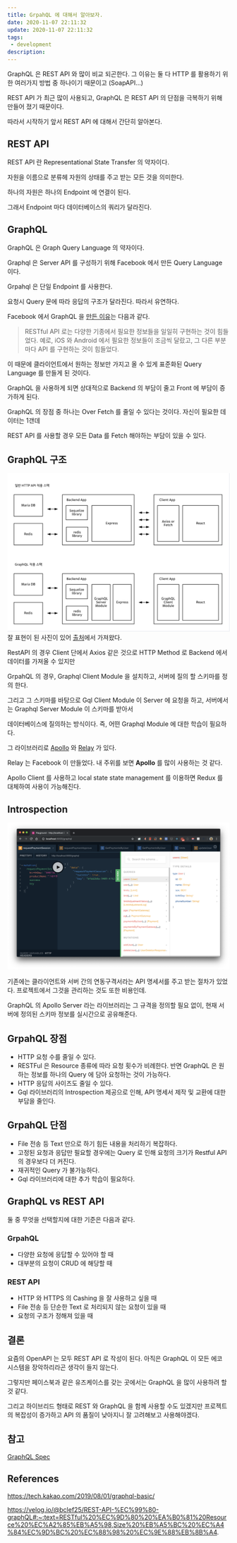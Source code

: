 ```yaml
---
title: GrpahQL 에 대해서 알아보자.
date: 2020-11-07 22:11:32
update: 2020-11-07 22:11:32
tags:
 - development
description:
---
```


GraphQL 은 REST API 와 많이 비교 되곤한다. 그 이유는 둘 다 HTTP 를 활용하기 위한 여러가지 방법 중 하나이기 때문이고 (SoapAPI...)

REST API 가 최근 많이 사용되고, GraphQL 은 REST API 의 단점을 극복하기 위해 만들어 졌기 때문이다.

따라서 시작하기 앞서 REST API 에 대해서 간단히 알아본다.

## REST API

REST API 란 Representational State Transfer 의 약자이다.

자원을 이름으로 분류헤 자원의 상태를 주고 받는 모든 것을 의미한다.

하나의 자원은 하나의 Endpoint 에 연결이 된다.

그래서 Endpoint 마다 데이터베이스의 쿼리가 달라진다.

## GraphQL

GraphQL 은 Graph Query Language 의 약자이다.

Graphql 은 Server API 를 구성하기 위해 Facebook 에서 만든 Query Language 이다.

Grpahql 은 단일 Endpoint 를 사용한다.

요청시 Query 문에 따라 응답의 구조가 달라진다. 따라서 유연하다.

Facebook 에서 GraphQL 을 [만든 이유](https://graphql.org/blog/graphql-a-query-language/)는 다음과 같다.

> RESTful API 로는 다양한 기종에서 필요한 정보들을 일일히 구현하는 것이 힘들었다.
> 예로, iOS 와 Android 에서 필요한 정보들이 조금씩 달랐고, 그 다른 부분마다 API 를 구현하는 것이 힘들었다.

이 때문에 클라이언트에서 원하는 정보만 가지고 올 수 있게 표준화된 Query Language 를 만들게 된 것이다.

GraphQL 을 사용하게 되면 상대적으로 Backend 의 부담이 줄고 Front 에 부담이 증가하게 된다.

GraphQL 의 장점 중 하나는 Over Fetch 를 줄일 수 있다는 것이다. 자신이 필요한 데이터는 1갠데

REST API 를 사용할 경우 모든 Data 를 Fetch 해야하는 부담이 있을 수 있다.

## GraphQL 구조

![](./images/2020-11-07-graphql-vs-rest-api.png)
잘 표현이 된 사진이 있어 [출처](https://tech.kakao.com/2019/08/01/graphql-basic/)에서 가져왔다.

RestAPI 의 경우 Client 단에서 Axios 같은 것으로 HTTP Method 로 Backend 에서 데이터를 가져올 수 있지만

GrpahQL 의 경우, Graphql Client Module 을 설치하고, 서버에 질의 할 스키마를 정의 한다.

그리고 그 스키마를 바탕으로 Gql Client Module 이 Server 에 요청을 하고, 서버에서는 Graphql Server Module 이 스키마를 받아서

데이터베이스에 질의하는 방식이다. 즉, 어떤 Graphql Module 에 대한 학습이 필요하다.

그 라이브러리로 [Apollo](https://www.apollographql.com/) 와 [Relay](https://relay.dev/) 가 있다.

Relay 는 Facebook 이 만들었다. 내 주위를 보면 **Apollo** 를 많이 사용하는 것 같다.

Apollo Client 를 사용하고 local state state management 를 이용하면 Redux 를 대체하여 사용이 가능해진다.

## Introspection

![](./images/2020-11-07-gql-introspection.png)

기존에는 클라이언트와 서버 간의 연동구격서라는 API 명세서를 주고 받는 절차가 있었다. 프로젝트에서 그것을 관리하는 것도 또한 비용인데.

GraphQL 의 Apollo Server 라는 라이브러리는 그 규격을 정의할 필요 없이, 현재 서버에 정의된 스키마 정보를 실시간으로 공유해준다.

## GrpahQL 장점

- HTTP 요청 수를 줄일 수 있다.
- RESTFul 은 Resource 종류에 따라 요청 횟수가 비례한다. 반면 GraphQL 은 원하는 정보를 하나의 Query 에 담아 요청하는 것이 가능하다.
- HTTP 응답의 사이즈도 줄일 수 있다.
- Gql 라이브러리의 Introspection 제공으로 인해, API 명세서 제작 및 교환에 대한 부담을 줄인다.

## GrpahQL 단점

- File 전송 등 Text 만으로 하기 힘든 내용을 처리하기 복잡하다.
- 고정된 요청과 응답만 필요할 경우에는 Query 로 인해 요청의 크기가 Restful API 의 경우보다 더 커진다.
- 재귀적인 Query 가 불가능하다.
- Gql 라이브러리에 대한 추가 학습이 필요하다.

## GraphQL vs REST API

둘 중 무엇을 선택할지에 대한 기준은 다음과 같다.

### GrpahQL

- 다양한 요청에 응답할 수 있어야 할 때
- 대부분의 요청이 CRUD 에 해당할 때

### REST API

- HTTP 와 HTTPS 의 Cashing 을 잘 사용하고 싶을 때
- File 전송 등 단순한 Text 로 처리되지 않는 요청이 있을 때
- 요청의 구조가 정해져 있을 때

## 결론

요즘의 OpenAPI 는 모두 REST API 로 작성이 된다. 아직은 GraphQL 이 모든 에코 시스템을 장악하리라곤 생각이 들지 않는다.

그렇지만 페이스북과 같은 유즈케이스를 갖는 곳에서는 GraphQL 을 많이 사용하려 할 것 같다.

그리고 하이브리드 형태로 REST 와 GraphQL 을 함께 사용할 수도 있겠지만 프로젝트의 복잡성이 증가하고 API 의 품질이 낮아지니 잘 고려해보고 사용해야겠다.

## 참고

[GraphQL Spec](https://github.com/graphql/graphql-spec)

## References

https://tech.kakao.com/2019/08/01/graphql-basic/

https://velog.io/@bclef25/REST-API-%EC%99%80-graphQL#:~:text=RESTful%20%EC%9D%80%20%EA%B0%81%20Resource%20%EC%A2%85%EB%A5%98,Size%20%EB%A5%BC%20%EC%A4%84%EC%9D%BC%20%EC%88%98%20%EC%9E%88%EB%8B%A4.
